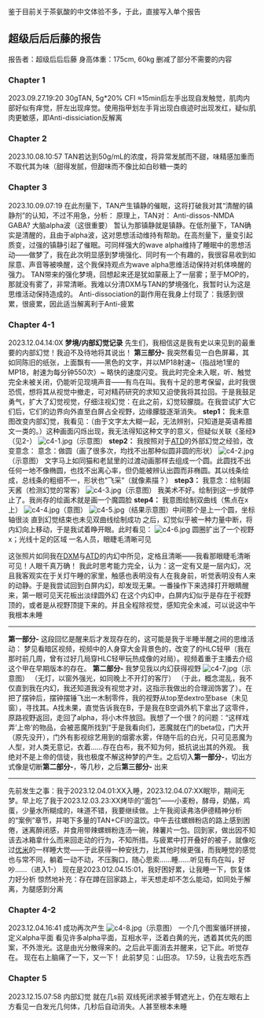 鉴于目前关于茶氨酸的中文体验不多，于此，直接写入单个报告

## 超级后后后藤的报告
报告者：超级后后后藤
身高体重：175cm, 60kg
删减了部分不需要的内容

### Chapter 1
2023.09.27.19:20
30gTAN, 5g*20% CFI
≈15min后左手出现自发触觉，肌肉内部好似有痒觉，肝左出现痒觉。使用指甲划左手背出现白痕迹时出现发红，疑似肌肉更敏感，即Anti-dissiciation反解离


### Chapter 2
2023.10.08.10:57
TAN若达到50g/mL的浓度，将异常发腻而不甜，味精感加重而不取代其为味（甜得发腻，但甜味而不像比如白砂糖一类的

### Chapter 3
2023.10.09.07:19
在此剂量下，TAN产生镇静的催眠，这将打破我对其“清醒的镇静剂”的认知，不过不用急，分析：
原理上，TAN对：
Anti-dissos-NMDA
GABA?
大脑alpha波（这很重要）
暂认为那镇静就是镇静。在低剂量下，TAN确实是清醒的，且由于alpha波，这对思想活动维持有帮助。在高剂量下，量变引起质变，过强的镇静引起了催眠。可同样强大的wave alpha维持了睡眠中的思想活动——做梦了，我在此次明显感到梦境强化、同时有一个有趣的，我很容易收到如尿意、声音等被唤醒，这个我保持观点为wave alpha思维活动保持对机体唤醒的强力。
TAN带来的强化梦境，回想起来还是犹如蒙蔽上了一层雾；至于MOP的，那就没有雾了，非常清晰。我难以分清DXM与TAN的梦境强化，我暂时认为这是思维活动保持造成的。
Anti-dissociation的副作用在我身上付现了：我感到很累，很疲累，因此适当解离利于Anti-疲累


### Chapter 4-1
2023.12.04.14:0X
**梦境/内部幻觉记录**
先生们，我相信这是我有史以来见到的最重要的内部幻觉！我迫不及待地将其说出！
**第三部分-** 我突然看见一白色屏幕，其如同陈旧的纸张，上面飘有——黑色的文字，并以MP18射速~（指战地1里的MP18，射速为每分钟550次）~ 略快的速度闪变。我此时完全未入眠，听、触觉完全未被关闭，仍能听见现境声音——有鸟在叫。我有十足的思考保留，此时我很恐慌，想将其从视觉中撤走，可对精药研究的求知又迫使我将其拉回。于是我鼓足勇气，扩大了幻觉视觉，仔细注视幻觉：在此之前，幻觉较朦胧。在我尝试扩大它们后，它们的边界向外直至白屏占全视野，边缘朦胧逐渐消失。
**step1：** 我未意图改变内部幻觉，我看见：（由于文字太大糊一起，无法辨别，只知道是英语希腊文一类的。）这种画面闪烁出现，我无法得知这种文字的意义，但疑似关联《圣经》（见2-）
![c4-1.jpg](/tan/c4-1.jpg)（示意图）
**step2：** 我按照对于[ATD](/zh/金刚烷胺.md)的外部幻觉之经验，改变意念：
意念：做圆（画了很多次，均找不出那种似圆非圆的形状）
![c4-2.jpg](/tan/c4-2.jpg)（示意图）
文字马上如同猫和老鼠里的过渡动画那样去组成一个圆。此圆找不出任何一地不像椭圆，也找不出离心率，但仍能被辨认出圆而非椭圆。其以线条绘成，总线条的粗细不一，形状也“飞采”（就像素描？）
**step3：** 我意念：绘制超天酱（检测幻觉的常客）
![c4-3.jpg](/tan/c4-3.jpg)（示意图）
我美术不好。绘制到这一步就停止了。我尚存的绘画术就是画一个魔圆脸
**step4：** 我意图绘制双曲线（焦点在x上）
![c4-4.jpg](/tan/c4-4.jpg)（意图）
![c4-5.jpg](/tan/c4-5.jpg)（结果示意图）中间那个是上一个圆，坐标轴很淡
直到幻觉结束也未见双曲线绘制成功
之后，幻觉似乎被一种力量中断，将内幻向上移动，于是我试着睁开眼。此时看见：
![c4-6.jpg](/tan/c4-6.jpg)
圆圈扩出了一个视野
x；光线十足的区域
一名人员，眼睫毛清晰可见

这张照片如同我在[DXM](/zh/右美沙芬.md)与[ATD](/zh/金刚烷胺.md)的内幻中所见，定格且清晰——我看那眼睫毛清晰可见！人眼千真万确！
我此时思考能力完全，认为：这一定有又是一层内幻，况且我客观实在于关灯午睡的家里，触感也表明没有人在我身前，听觉表明没有人来的动静。于是我尝试回到白屏内幻，却发现无果。一番操作下来选择打开眼睛醒来，第一眼可见天花板出淡绿圆外幻
在这个内幻中，白屏内幻似乎是存在于视野顶的，或者是从视野顶提下来的。并且全程除视觉，感知完全未减，可以说这中午我根本未睡
***
**第一部分-** 这段回忆是醒来后才发现存在的，这可能是我于半睡半醒之间的思维活动：
梦见看暗区视频，视频中的人身穿大金背景色的，改变了的HLC轻甲（我在那时前几周，曾有过好几局穿HLC轻甲玩热成像的对局）。视频着重于主播去介绍这个甲在早期版本的存在。
**第二部分-** 我梦见我以内幻获得视野
![c4-7.jpg](/tan/c4-7.jpg)（示意图）
（无灯，以窗外强光，如同晚上不开灯的客厅）
（于此，概念混乱，我不仅直到我在内幻，我还知道我没有视觉才对，这指示我做出的合理润饰罢了）。在把了摆钟后，摆钟摆锤飞出一木制零件，我的视野从top至dextro至base（未见窗），寻找其。A找未果，直觉告诉我在B，于是我在B空调外机下拿出了这零件，原路视野返回，走回了alpha，将小木件放回。我想了一个很？的问题：“这样戏弄’上帝’的物品，会被恶魔所找到”于是我看向们，恶魔就在门的beta位，门大开（原先没开），门外有影视综艺用到的烟雾水雾，伴随午后的白光，只可见恶魔为人型，对人类无意记，衣着……存在白布，我不知为何，抵抗说出其的外观。
我绝对不是上帝的信徒，我也极度不解这种梦的产生。之后切入**第一部分-**，切出方式像是切断**第二部分-**，等几秒，之后**第三部分-** 出来
***
先前发生之事：我于2023.12.04.01:XX入睡，2023.12.04.07:XX眠毕，期间无梦。早上吃了我于2023.12.03.23:XX烤毕的“面包”——小麦粉，酵母，奶酪，鸡蛋，少量水所糊成的，味道不错，我要继续做。上午我阅读弗洛伊德精神分析的“案例”章节，并喝下多量的TAN+CFI的温饮。中午去往螺蛳粉店的路上感到困倦，迷离醉闭感，并食用带辣螺蛳粉连汤一碗，辣薯片一包。回到家，做出因不知该去冰箱拿什么而来回走动的行为，不知所措。与疲累中打开叠好的被子，就像吃过[优米](/zh/右美沙芬)的一样睡大觉——于此获得一种安抚力，比其他时候更强，而我睡觉的感觉也与常不同，躺着一动不动，不压胸口，随心思索……睡……听见有鸟在叫，好吵……（进入1-）
现在是2023.012.04.15:01，我好困好累，让我睡一下，恢复体力好分析
惊然地补充：存在蹲在回家路上，半天想走却不怎么能动，如同处于解离，为腿感到分离

### Chapter 4-2
2023.12.04.16:41
成功再次产生
![c4-8.jpg](/tan/c4-8.jpg)（示意图）
一个几个图案循环拼接，定义alpha平面
看见许多alpha平面，互相水平，泛着白黄的光，透着其优先的图案，不外泄光。这是由光分散得来的。之后此平面消去并醒来，记下此。听觉存在。
现在右上脑痛了一下，又一下！
此前梦见：山田凉。
17:59，让我去吃东西
### Chapter 5
2023.12.15.07:58
内部幻觉
就在几s前
双线死闭求被手臂遮光上，仍在左眼右上方看见一白发光几何体，几秒后自动消失。人甚至根本未睡
